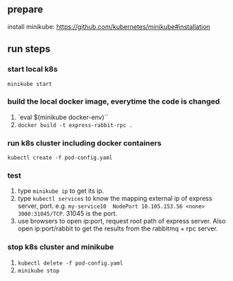 ## prepare

install minikube: https://github.com/kubernetes/minikube#installation

## run steps

### start local k8s

`minikube start`

### build the local docker image, everytime the code is changed

1. `eval $(minikube docker-env)``
3. `docker build -t express-rabbit-rpc .`

### run k8s cluster including docker containers
`kubectl create -f pod-config.yaml`

### test
1. type `minikube ip` to get its ip.
2. type `kubectl services` to know the mapping external ip of express server, port. e.g. `my-service10  NodePort 10.105.153.56 <none> 3000:31045/TCP`. 31045 is the port.
3. use browsers to open ip:port, request root path of express server. Also open ip:port/rabbit to get the results from the rabbitmq + rpc server.

### stop k8s cluster and minikube
1. `kubectl delete -f pod-config.yaml`
2. `minikube stop`
